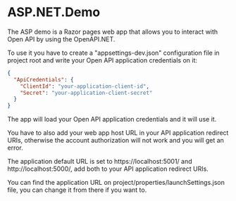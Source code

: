 # ASP.NET.Demo

The ASP demo is a Razor pages web app that allows you to interact with Open API by using the OpenAPI.NET.

To use it you have to create a "appsettings-dev.json" configuration file in project root and write your Open API application credentials on it:

```json
{
  "ApiCredentials": {
    "ClientId": "your-application-client-id",
    "Secret": "your-application-client-secret"
  }
}
```
The app will load your Open API application credentials and it will use it.

You have to also add your web app host URL in your API application redirect URIs, otherwise the account authorization will not work and you will get an error.

The application default URL is set to https://localhost:5001/ and http://localhost:5000/, add both to your API application redirect URIs.

You can find the application URL on project/properties/launchSettings.json file, you can change it from there if you want to.